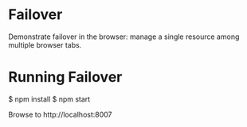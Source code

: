 # Failover

Demonstrate failover in the browser: manage a single resource among multiple browser tabs.

# Running Failover

$ npm install
$ npm start

Browse to http://localhost:8007
